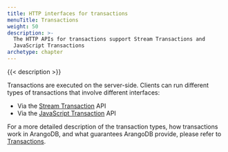 ```yaml
---
title: HTTP interfaces for transactions
menuTitle: Transactions
weight: 50
description: >-
  The HTTP APIs for transactions support Stream Transactions and
  JavaScript Transactions
archetype: chapter
---
```

{{< description >}}

Transactions are executed on the server-side.
Clients can run different types of transactions that involve different interfaces:

- Via the [Stream Transaction](stream-transactions.md) API
- Via the [JavaScript Transaction](javascript-transactions.md) API

For a more detailed description of the transaction types, how transactions work
in ArangoDB, and what guarantees ArangoDB provide, please refer to
[Transactions](../../develop/transactions/_index.md). 
